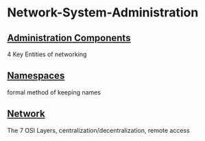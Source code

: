 # Network-System-Administration
## [Administration Components](AC.md)
4 Key Entities of networking

## [Namespaces](N.md)
formal method of keeping names

## [Network](n.md)
The 7 OSI Layers, centralization/decentralization, remote access
